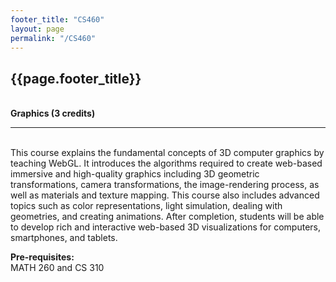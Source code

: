 ```yaml
---
footer_title: "CS460"
layout: page
permalink: "/CS460"
---
```


## {{page.footer_title}}
\
**Graphics (3 credits)**

---
\
This course explains the fundamental concepts of 3D computer graphics by teaching WebGL. It introduces the algorithms required to create web-based immersive and high-quality graphics including 3D geometric transformations, camera transformations, the image-rendering process, as well as materials and texture mapping. This course also includes advanced topics such as color representations, light simulation, dealing with geometries, and creating animations. After completion, students will be able to develop rich and interactive web-based 3D visualizations for computers, smartphones, and tablets.

**Pre-requisites:**
\
MATH 260 and CS 310
